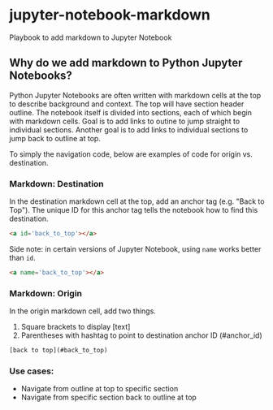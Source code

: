 # jupyter-notebook-markdown
Playbook to add markdown to Jupyter Notebook

## Why do we add markdown to Python Jupyter Notebooks?
Python Jupyter Notebooks are often written with markdown cells at the top to describe background and context.  The top will have section header outline.  The notebook itself is divided into sections, each of which begin with markdown cells.  Goal is to add links to outine to jump straight to individual sections.  Another goal is to add links to individual sections to jump back to outline at top.

To simply the navigation code, below are examples of code for origin vs. destination.

### Markdown: Destination
In the destination markdown cell at the top, add an anchor tag (e.g. "Back to Top").  The unique ID for this anchor tag tells the notebook how to find this destination.

``` html
<a id='back_to_top'></a>
```

Side note: in certain versions of Jupyter Notebook, using `name` works better than `id`.
``` html
<a name='back_to_top'></a>
```

### Markdown: Origin
In the origin markdown cell, add two things.  
1. Square brackets to display [text] 
2. Parentheses with hashtag to point to destination anchor ID (#anchor_id)
``` html
[back to top](#back_to_top)
```

### Use cases:
* Navigate from outline at top to specific section
* Navigate from specific section back to outline at top
